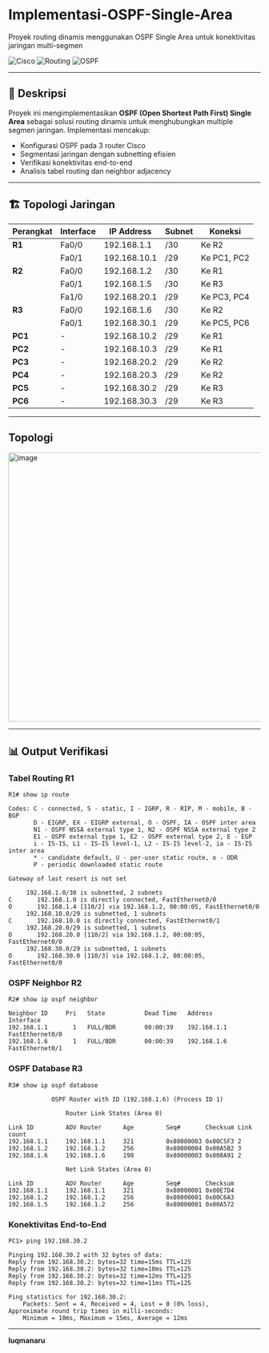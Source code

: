 # Implementasi-OSPF-Single-Area

Proyek routing dinamis menggunakan OSPF Single Area untuk konektivitas jaringan multi-segmen

![Cisco](https://img.shields.io/badge/Cisco-OSPF-blue?style=for-the-badge&logo=cisco&logoColor=white)
![Routing](https://img.shields.io/badge/Routing-Dynamic-green?style=for-the-badge)
![OSPF](https://img.shields.io/badge/OSPF-Single_Area-orange?style=for-the-badge)

---

## 📝 Deskripsi
Proyek ini mengimplementasikan **OSPF (Open Shortest Path First) Single Area** sebagai solusi routing dinamis untuk menghubungkan multiple segmen jaringan. Implementasi mencakup:
- Konfigurasi OSPF pada 3 router Cisco
- Segmentasi jaringan dengan subnetting efisien
- Verifikasi konektivitas end-to-end
- Analisis tabel routing dan neighbor adjacency

---

## 🏗️ Topologi Jaringan
| Perangkat | Interface | IP Address | Subnet | Koneksi |
|-----------|-----------|------------|--------|---------|
| **R1** | Fa0/0 | 192.168.1.1 | /30 | Ke R2 |
| | Fa0/1 | 192.168.10.1 | /29 | Ke PC1, PC2 |
| **R2** | Fa0/0 | 192.168.1.2 | /30 | Ke R1 |
| | Fa0/1 | 192.168.1.5 | /30 | Ke R3 |
| | Fa1/0 | 192.168.20.1 | /29 | Ke PC3, PC4 |
| **R3** | Fa0/0 | 192.168.1.6 | /30 | Ke R2 |
| | Fa0/1 | 192.168.30.1 | /29 | Ke PC5, PC6 |
| **PC1** | - | 192.168.10.2 | /29 | Ke R1 |
| **PC2** | - | 192.168.10.3 | /29 | Ke R1 |
| **PC3** | - | 192.168.20.2 | /29 | Ke R2 |
| **PC4** | - | 192.168.20.3 | /29 | Ke R2 |
| **PC5** | - | 192.168.30.2 | /29 | Ke R3 |
| **PC6** | - | 192.168.30.3 | /29 | Ke R3 |

---

## Topologi
<img width="827" height="538" alt="image" src="https://github.com/user-attachments/assets/b9ed83c7-f96c-45d5-8ce6-f1e2f7d73e12" />

---

## 📊 Output Verifikasi
### Tabel Routing R1
```
R1# show ip route

Codes: C - connected, S - static, I - IGRP, R - RIP, M - mobile, B - BGP
       D - EIGRP, EX - EIGRP external, O - OSPF, IA - OSPF inter area
       N1 - OSPF NSSA external type 1, N2 - OSPF NSSA external type 2
       E1 - OSPF external type 1, E2 - OSPF external type 2, E - EGP
       i - IS-IS, L1 - IS-IS level-1, L2 - IS-IS level-2, ia - IS-IS inter area
       * - candidate default, U - per-user static route, o - ODR
       P - periodic downloaded static route

Gateway of last resort is not set

     192.168.1.0/30 is subnetted, 2 subnets
C       192.168.1.0 is directly connected, FastEthernet0/0
O       192.168.1.4 [110/2] via 192.168.1.2, 00:00:05, FastEthernet0/0
     192.168.10.0/29 is subnetted, 1 subnets
C       192.168.10.0 is directly connected, FastEthernet0/1
     192.168.20.0/29 is subnetted, 1 subnets
O       192.168.20.0 [110/2] via 192.168.1.2, 00:00:05, FastEthernet0/0
     192.168.30.0/29 is subnetted, 1 subnets
O       192.168.30.0 [110/3] via 192.168.1.2, 00:00:05, FastEthernet0/0
```

### OSPF Neighbor R2
```
R2# show ip ospf neighbor

Neighbor ID     Pri   State           Dead Time   Address         Interface
192.168.1.1       1   FULL/BDR        00:00:39    192.168.1.1     FastEthernet0/0
192.168.1.6       1   FULL/BDR        00:00:39    192.168.1.6     FastEthernet0/1
```

### OSPF Database R3
```
R3# show ip ospf database

            OSPF Router with ID (192.168.1.6) (Process ID 1)

                Router Link States (Area 0)

Link ID         ADV Router      Age         Seq#       Checksum Link count
192.168.1.1     192.168.1.1     321         0x80000003 0x00C5F3 2
192.168.1.2     192.168.1.2     256         0x80000004 0x00A5B2 3
192.168.1.6     192.168.1.6     198         0x80000003 0x008A91 2

                Net Link States (Area 0)

Link ID         ADV Router      Age         Seq#       Checksum
192.168.1.1     192.168.1.1     321         0x80000001 0x00E7D4
192.168.1.2     192.168.1.2     256         0x80000001 0x00C6A3
192.168.1.5     192.168.1.2     256         0x80000001 0x00A572
```

### Konektivitas End-to-End
```
PC1> ping 192.168.30.2

Pinging 192.168.30.2 with 32 bytes of data:
Reply from 192.168.30.2: bytes=32 time=15ms TTL=125
Reply from 192.168.30.2: bytes=32 time=10ms TTL=125
Reply from 192.168.30.2: bytes=32 time=12ms TTL=125
Reply from 192.168.30.2: bytes=32 time=11ms TTL=125

Ping statistics for 192.168.30.2:
    Packets: Sent = 4, Received = 4, Lost = 0 (0% loss),
Approximate round trip times in milli-seconds:
    Minimum = 10ms, Maximum = 15ms, Average = 12ms
```

---

**luqmanaru**  
